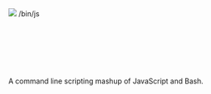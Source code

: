 <div id="cover">
<img id="cover-image" src="img/binjs.png"/> <span class="cover-title">/bin/js</span>


<br/><br/><br/><br/><br/><br/>
A command line scripting mashup of JavaScript and Bash.
</div>

